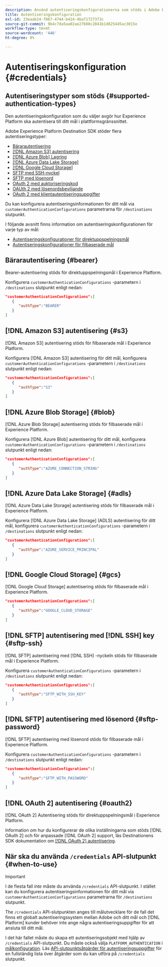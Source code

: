 ```yaml
---
description: Använd autentiseringskonfigurationerna som stöds i Adobe Experience Platform Destination SDK för att autentisera användare och aktivera data till målslutpunkten.
title: Autentiseringskonfiguration
exl-id: 33eaab24-f867-4744-b424-4ba71727373c
source-git-commit: 9b4c7da5aa02ae27608c2841b1d825445ac3015e
workflow-type: tm+mt
source-wordcount: '446'
ht-degree: 0%

---
```


# Autentiseringskonfiguration {#credentials}

## Autentiseringstyper som stöds {#supported-authentication-types}

Den autentiseringskonfiguration som du väljer avgör hur Experience Platform ska autentisera till ditt mål i plattformsgränssnittet.

Adobe Experience Platform Destination SDK stöder flera autentiseringstyper:

* [Bärarautentisering](#bearer)
* [[!DNL Amazon S3] autentisering](#s3)
* [[!DNL Azure Blob] Lagring](#blob)
* [[!DNL Azure Data Lake Storage]](#adls)
* [[!DNL Google Cloud Storage]](#gcs)
* [SFTP med SSH-nyckel](#sftp-ssh)
* [SFTP med lösenord](#sftp-password)
* [OAuth 2 med auktoriseringskod](#oauth2)
* [OAUth 2 med lösenordsbeviljande](#oauth2)
* [OAuth 2 med klientautentiseringsuppgifter](#oauth2)

Du kan konfigurera autentiseringsinformationen för ditt mål via `customerAuthenticationConfigurations` parametrarna för `/destinations` slutpunkt.

I följande avsnitt finns information om autentiseringskonfigurationen för varje typ av mål:

* [Autentiseringskonfigurationer för direktuppspelningsmål](destination-configuration.md#customer-authentication-configurations)
* [Autentiseringskonfigurationer för filbaserade mål](file-based-destination-configuration.md#customer-authentication-configurations)

## Bärarautentisering {#bearer}

Bearer-autentisering stöds för direktuppspelningsmål i Experience Platform.

Konfigurera `customerAuthenticationConfigurations` -parametern i `/destinations` slutpunkt enligt nedan:

```json
"customerAuthenticationConfigurations":[
   {
      "authType":"BEARER"
   }
]
```

## [!DNL Amazon S3] autentisering {#s3}

[!DNL Amazon S3] autentisering stöds för filbaserade mål i Experience Platform.

Konfigurera [!DNL Amazon S3] autentisering för ditt mål, konfigurera `customerAuthenticationConfigurations` -parametern i `/destinations` slutpunkt enligt nedan:

```json
"customerAuthenticationConfigurations":[
   {
      "authType":"S3"
   }
]
```

## [!DNL Azure Blob Storage] {#blob}

[!DNL Azure Blob Storage] autentisering stöds för filbaserade mål i Experience Platform.

Konfigurera [!DNL Azure Blob] autentisering för ditt mål, konfigurera `customerAuthenticationConfigurations` -parametern i `/destinations` slutpunkt enligt nedan:

```json
"customerAuthenticationConfigurations":[
   {
      "authType":"AZURE_CONNECTION_STRING"
   }
]
```

## [!DNL Azure Data Lake Storage] {#adls}

[!DNL Azure Data Lake Storage] autentisering stöds för filbaserade mål i Experience Platform.

Konfigurera [!DNL Azure Data Lake Storage] (ADLS) autentisering för ditt mål, konfigurera `customerAuthenticationConfigurations` -parametern i `/destinations` slutpunkt enligt nedan:

```json
"customerAuthenticationConfigurations":[
   {
      "authType":"AZURE_SERVICE_PRINCIPAL"
   }
]
```

## [!DNL Google Cloud Storage] {#gcs}

[!DNL Google Cloud Storage] autentisering stöds för filbaserade mål i Experience Platform.

```json
"customerAuthenticationConfigurations":[
   {
      "authType":"GOOGLE_CLOUD_STORAGE"
   }
]
```


## [!DNL SFTP] autentisering med [!DNL SSH] key {#sftp-ssh}

[!DNL SFTP] autentisering med [!DNL SSH] -nyckeln stöds för filbaserade mål i Experience Platform.

Konfigurera `customerAuthenticationConfigurations` -parametern i `/destinations` slutpunkt enligt nedan:

```json
"customerAuthenticationConfigurations":[
   {
      "authType":"SFTP_WITH_SSH_KEY"
   }
]
```

## [!DNL SFTP] autentisering med lösenord {#sftp-password}

[!DNL SFTP] autentisering med lösenord stöds för filbaserade mål i Experience Platform.

Konfigurera `customerAuthenticationConfigurations` -parametern i `/destinations` slutpunkt enligt nedan:

```json
"customerAuthenticationConfigurations":[
   {
      "authType":"SFTP_WITH_PASSWORD"
   }
]
```

## [!DNL OAuth 2] autentisering {#oauth2}

[!DNL OAuth 2] Autentisering stöds för direktuppspelningsmål i Experience Platform.

Information om hur du konfigurerar de olika inställningarna som stöds [!DNL OAuth 2] och för anpassade [!DNL OAuth 2] support, läs Destinationens SDK dokumentation om [[!DNL OAuth 2] autentisering](./oauth2-authentication.md).


## När ska du använda `/credentials` API-slutpunkt {#when-to-use}

>[!IMPORTANT]
>
>I de flesta fall *inte* måste du använda `/credentials` API-slutpunkt. I stället kan du konfigurera autentiseringsinformationen för ditt mål via `customerAuthenticationConfigurations` parametrarna för `/destinations` slutpunkt.

The `/credentials` API-slutpunkten anges till målutvecklare för de fall det finns ett globalt autentiseringssystem mellan Adobe och ditt mål och [!DNL Platform] kunder behöver inte ange några autentiseringsuppgifter för att ansluta till ditt mål.

I det här fallet måste du skapa ett autentiseringsobjekt med hjälp av `/credentials` API-slutpunkt. Du måste också välja `PLATFORM_AUTHENTICATION` i [målkonfiguration](./destination-configuration.md#destination-delivery). Läs [API-slutpunktsåtgärder för autentiseringsuppgifter](./credentials-configuration-api.md) för en fullständig lista över åtgärder som du kan utföra på `/credentials` slutpunkt.

